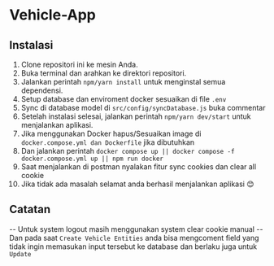 # Vehicle-App

## Instalasi

1. Clone repositori ini ke mesin Anda.
2. Buka terminal dan arahkan ke direktori repositori.
3. Jalankan perintah `npm/yarn install` untuk menginstal semua dependensi.
4. Setup database dan enviroment docker sesuaikan di file `.env`
5. Sync di database model di `src/config/syncDatabase.js` buka commentar
6. Setelah instalasi selesai, jalankan perintah `npm/yarn dev/start` untuk menjalankan aplikasi.
8. Jika menggunakan Docker hapus/Sesuaikan image di `docker.compose.yml dan Dockerfile` jika dibutuhkan
9. Dan jalankan perintah `docker compose up || docker compose -f docker.compose.yml up || npm run docker`
10. Saat menjalankan di postman nyalakan fitur sync cookies dan clear all cookie 
11. Jika tidak ada masalah selamat anda berhasil menjalankan aplikasi 😊

## Catatan
-- Untuk system logout masih menggunakan system clear cookie manual
-- Dan pada saat `Create Vehicle Entities` anda bisa mengcoment field yang tidak ingin memasukan input tersebut ke database dan berlaku juga untuk `Update`

